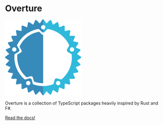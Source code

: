 <p align="center">
    <h1>Overture</h1>
  <img src="docs/overture.png" width="250px" height="250px"/>
</p>

Overture is a collection of TypeScript packages heavily inspired by Rust and F#.

[Read the docs!](https://hobnail-dev.github.io/overture/)